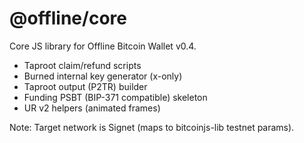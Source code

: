 # @offline/core

Core JS library for Offline Bitcoin Wallet v0.4.

- Taproot claim/refund scripts
- Burned internal key generator (x-only)
- Taproot output (P2TR) builder
- Funding PSBT (BIP-371 compatible) skeleton
- UR v2 helpers (animated frames)

Note: Target network is Signet (maps to bitcoinjs-lib testnet params).
